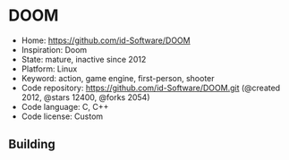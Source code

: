 # DOOM

- Home: https://github.com/id-Software/DOOM
- Inspiration: Doom
- State: mature, inactive since 2012
- Platform: Linux
- Keyword: action, game engine, first-person, shooter
- Code repository: https://github.com/id-Software/DOOM.git (@created 2012, @stars 12400, @forks 2054)
- Code language: C, C++
- Code license: Custom

## Building
